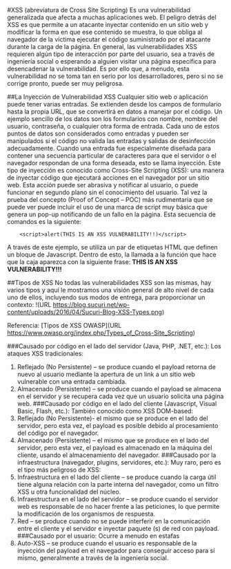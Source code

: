 #XSS (abreviatura de Cross Site Scripting) 
Es una vulnerabilidad generalizada que afecta a muchas aplicaciones web. El peligro detrás del XSS es que permite a un atacante inyectar contenido en un sitio web y modificar la forma en que ese contenido se muestra, lo que obliga al navegador de la víctima ejecutar el código suministrado por el atacante durante la carga de la página.
En general, las vulnerabilidades XSS requieren algún tipo de interacción por parte del usuario, sea a través de ingeniería social o esperando a alguien visitar una página específica para desencadenar la vulnerabilidad. Es por ello que, a menudo, esta vulnerabilidad no se toma tan en serio por los desarrolladores, pero si no se corrige pronto, puede ser muy peligrosa.


##La Inyección de Vulnerabilidad XSS
Cualquier sitio web o aplicación puede tener varias entradas. Se extienden desde los campos de formulario hasta la propia URL, que se convertirá en datos a manejar por el código. Un ejemplo sencillo de los datos son los formularios con nombre, nombre del usuario, contraseña, o cualquier otra forma de entrada.
Cada uno de estos puntos de datos son considerados como entradas y pueden ser manipulados si el código no valida las entradas y salidas de desinfección adecuadamente. Cuando una entrada fue especialmente diseñada para contener una secuencia particular de caracteres para que el servidor o el navegador respondan de una forma deseada, esto se llama inyección.
Este tipo de inyección es conocido como Cross-Site Scripting (XSS): una manera de inyectar código que ejecutará acciones en el navegador por un sitio web. Esta acción puede ser abrasiva y notificar al usuario, o puede funcionar en segundo plano sin el conocimiento del usuario.
Tal vez la prueba del concepto (Proof of Concept – POC) más rudimentaria que se puede ver puede incluir el uso de una marca de script muy básica que genera un pop-up notificando de un fallo en la página. Esta secuencia de comandos es la siguiente:
```
    <script>alert(THIS IS AN XSS VULNERABILITY!!)</script>
```
A través de este ejemplo, se utiliza un par de etiquetas HTML que definen un bloque de Javascript. Dentro de esto, la llamada a la función que hace que la caja aparezca con la siguiente frase: __THIS IS AN XSS VULNERABILITY!!!__

##Tipos de XSS
No todas las vulnerabilidades XSS son las mismas, hay varios tipos y aquí le mostramos una visión general de alto nivel de cada uno de ellos, incluyendo sus modos de entrega, para proporcionar un contexto:
!(URL https://blog.sucuri.net/wp-content/uploads/2016/04/Sucuri-Blog-XSS-Types.png)

Referencia: [Tipos de XSS OWASP](URL https://www.owasp.org/index.php/Types_of_Cross-Site_Scripting)

###Causado por código en el lado del servidor (Java, PHP, .NET, etc.):
Los ataques XSS tradicionales:
1. Reflejado (No Persistente) – se produce cuando el payload retorna de nuevo al usuario mediante la apertura de un link a un sitio web vulnerable con una entrada cambiada.
2. Almacenado (Persistente) – se produce cuando el payload se almacena en el servidor y se recupera cada vez que un usuario solicita una página web.
###Causado por código en el lado del cliente (Javascript, Visual Basic, Flash, etc.):
También conocido como XSS DOM-based:
3. Reflejado (No Persistente)- el mismo que se produce en el lado del servidor, pero esta vez, el payload es posible debido al procesamiento del código por el navegador.
4. Almacenado (Persistente) – el mismo que se produce en el lado del servidor, pero esta vez, el payload es almacenado en la máquina del cliente, usando el almacenamiento del navegador.
###Causado por la infraestructura (navegador, plugins, servidores, etc.):
Muy raro, pero es el tipo más peligroso de XSS:
5. Infraestructura en el lado del cliente – se produce cuando la carga útil tiene alguna relación con la parte interna del navegador, como un filtro XSS u otra funcionalidad del núcleo.
6. Infraestructura en el lado del servidor – se produce cuando el servidor web es responsable de no hacer frente a las peticiones, lo que permite la modificación de los organismos de respuesta.
7. Red – se produce cuando no se puede interferir en la comunicación entre el cliente y el servidor e inyectar paquete (s) de red con payload.
###Causado por el usuario:
Ocurre a menudo en estafas
8. Auto-XSS – se produce cuando el usuario es responsable de la inyección del payload en el navegador para conseguir acceso para sí mismo, generalmente a través de la ingeniería social.

